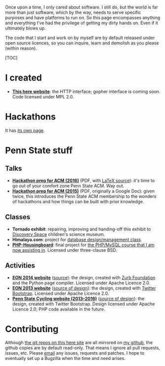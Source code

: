 Once upon a time, I only cared about software. I still do, but the world is far more than just software, which by the way, needs to serve specific purposes and have platforms to run on. So this page encompasses anything and everything I've had the privilege of getting my dirty hands on. Even if it ultimately blows up.

The code that I start and work on by myself are by default released under open source licences, so you can inquire, learn and demolish as you please (within reason).

[TOC]

# I created
* **[This here website](https://git.vishwin.info/http.git/)**: the HTTP interface; gopher interface is coming soon. Code licensed under MPL&nbsp;2.0.

# Hackathons
It has [its own page](Hackathons).

# Penn State stuff

## Talks

* **[Hackathon prep for ACM (2016)](/static/ACM_Hackathon_prep_2016.pdf)** (PDF, with [LaTeX source](/static/ACM_Hackathon_prep_2016.tex)): it's time to go out of your comfort zone Penn State ACM. Way out.
* **[Hackathon prep for ACM (2015)](/static/ACM_Hackathon_prep.pdf)** (PDF, originally a Google Doc): given twice, this introduces the Penn State ACM membership to the wonders of hackathons and how things can be built with prior knowledge.

## Classes

* **Tornado exhibit**: repairing, improving and handing-off this exhibit to [Discovery Space](http://mydiscoveryspace.org/) children's science museum.
* **Himalaya.com**: project for [database design/management class](http://www.cse.psu.edu/~wlee/cmpsc431w/).
* **[PHP-Housingboard](https://git.vishwin.info/php-housingboard.git/)**: final project for [the PHP/MySQL course that I am now assisting in](http://www.openwebby.com/IST256/). Licensed under three-clause BSD.

## Activities

* **[EON 2014 website](http://www.engr.psu.edu/eon/2014/)** ([source](https://git.vishwin.info/PSU-EON-2014-website.git/)): the design, created with [Zurb Foundation](http://foundation.zurb.com/) and the Python page compiler. Licensed under Apache Licence&nbsp;2.0.
* **[EON 2013 website](http://www.engr.psu.edu/eon/2013/)** ([source of design](https://git.vishwin.info/PSU-EON-2013-bootswatch.git/)): the design, created with [Twitter Bootstrap](http://getbootstrap.com/). Licensed under Apache Licence&nbsp;2.0.
* **[Penn State Cycling website (2013–2016)](http://clubs.psu.edu/up/bike/)** ([source of design](https://git.vishwin.info/PSU-Cycling-bootswatch.git/)): the design, created with Twitter Bootstrap. Design licensed under Apache Licence&nbsp;2.0; PHP code available in the future.

# Contributing

Although [the git repos on this here site](https://git.vishwin.info) are all mirrored on [my github](https://github.com/vishwin), the github copies are by default read-only. That means I ignore all pull requests, issues, etc. Please [email](/Contact) any issues, requests and patches. I hope to eventually set up a Bugzilla when the time and need arises.
